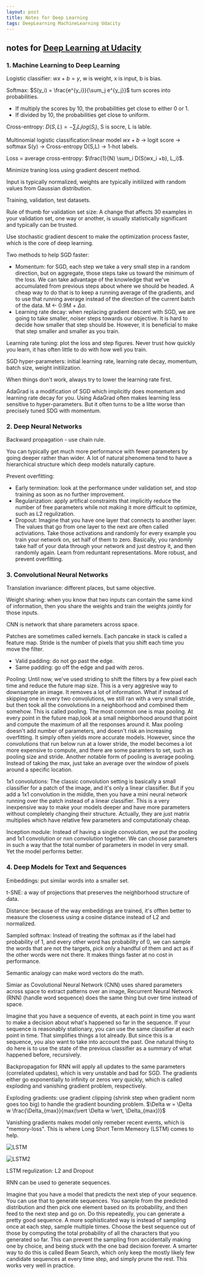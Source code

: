 ```yaml
---
layout: post
title: Notes for Deep Learning
tags: DeepLearning MachineLearning Udacity
---
```



## notes for [Deep Learning at Udacity](https://www.udacity.com/course/deep-learning--ud730)

### 1. Machine Learning to Deep Learning

Logistic classifier: $wx + b = y$, w is weight, x is input, b is bias.

Softmax: $S(y_i) = \frac{e^{y_i}}{\sum_j e^{y_j}}$ turn scores into probabilities.

* If multiply the scores by 10, the probabilities get close to either 0 or 1.
* If divided by 10, the probabilities get close to uniform.

Cross-entropy: $D(S,L) = -\sum_i L_i log(S_i)$, S is socre, L is lable.

Multinomial logistic classification:linear model $wx+b$ -> logit score -> softmax S(y) -> Cross-entropy D(S,L) -> 1-hot labels.

Loss = average cross-entropy: $\frac{1}{N} \sum_i D(S(wx_i +b), L_i)$.

Minimize traning loss using gradient descent method.

Input is typically normalized, weights are typically initilized with random values from Gaussian distribution.

Training, validation, test datasets.

Rule of thumb for validation set size: A change that affects 30 examples in your validation set, one way or another, is usually statistically significant and typically can be trusted.

Use stochastic gradient descent to make the optimization process faster, which is the core of deep learning.

Two methods to help SGD faster:

* Momentum: for SGD, each step we take a very small step in a random direction, but on aggregate, those steps take us toward the minimum of the loss. We can take advantage of the knowledge that we've accumulated from previous steps about where we should be headed. A cheap way to do that is to keep a running average of the gradients, and to use that running average instead of the direction of the current batch of the data. M <- 0.9M + $\Delta \alpha$.
* Learning rate decay: when replacing gradient descent with SGD, we are going to take smaller, noiser steps towards our objective. It is hard to decide how smaller that step should be. However, it is beneficial to make that step smaller and smaller as you train.

Learning rate tuning: plot the loss and step figures. Never trust how quickly you learn, it has often little to do with how well you train.

SGD hyper-parameters: initial learning rate, learning rate decay, momentum, batch size, weight initilization.

When things don't work, always try to lower the learning rate first.

AdaGrad is a modification of SGD which implicitly does momentum and learning rate decay for you. Using AdaGrad often makes learning less sensitive to hyper-parameters. But it often turns to be a litte worse than precisely tuned SDG with momentum.

### 2. Deep Neural Networks

Backward propagation - use chain rule.

You can typically get much more performance with fewer parameters by going deeper rather than wider. A lot of natural phenomena tend to have a hierarchical structure which deep models naturally capture.

Prevent overfitting:

* Early termination: look at the performance under validation set, and stop training as soon as no further improvement.
* Regularization: apply artifical constraints that implicitly reduce the number of free parameters while not making it more difficult to optimize, such as L2 regulization.
* Dropout: Imagine that you have one layer that connects to another layer. The values that go from one layer to the next are often called activiations. Take those activations and randomly for every example you train your network on, set half of them to zero. Basically, you randomly take half of your data through your network and just destroy it, and then randomly again. Learn from reduntant representations. More robust, and prevent overfitting.

### 3. Convolutional Neural Networks

Translation invariance: different places, but same objective.

Weight sharing: when you know that two inputs can contain the same kind of information, then you share the weights and train the weights jointly for those inputs.

CNN is network that share parameters across space.

Patches are sometimes called kernels. Each pancake in stack is called a feature map. Stride is the number of pixels that you shift each time you move the filter.

* Valid padding: do not go past the edge.
* Same padding: go off the edge and pad with zeros.

Pooling: Until now, we've used striding to shift the filters by a few pixel each time and reduce the future map size. This is a very aggresive way to downsample an image. It removes a lot of information. What if instead of skipping one in every two convolutions, we still ran with a very small stride, but then took all the convolutions in a neighborhood and combined them somehow. This is called pooling. The most common one is max pooling. At every point in the future map,look at a small neighborhood around that point and compute the maximum of all the responses around it. Max pooling doesn't add number of parameters, and doesn't risk an increasing overfitting. It simply often yields more accurate models. However, since the convolutions that run below run at a lower stride, the model becomes a lot more expensive to compute, and there are some paramters to set, such as pooling size and stride. Another notable form of pooling is average pooling. Instead of taking the max, just take an average over the window of pixels around a specific location.

1x1 convolutions: The classic convolution setting is  basically a small classifier for a patch of the image, and it's only a linear classifier. But if you add a 1x1 convolution in the middle, then you have a mini neural network running over the patch instead of a linear classifier. This is a very inexpensive way to make your models deeper and have more parameters without completely changing their structure. Actually, they are just matrix multiplies which have relative few parameters and computationaly cheap.

Inception module: Instead of having a single convolution, we put the pooling and 1x1 convolution or nxn convolution together. We can choose parameters in such a way that the total number of parameters in model in very small. Yet the model performs better.

### 4. Deep Models for Text and Sequences

Embeddings: put similar words into a smaller set.

t-SNE: a way of projections that preserves the neighborhood structure of data.

Distance: because of the way embeddings are trained, it's offten better to measure the closeness using a cosine distance instead of L2 and normalized.

Sampled softmax: Instead of treating the softmax as if the label had probability of 1, and every other word has probability of 0, we can sample the words that are not the targets, pick only a handful of them and act as if the other words were not there. It makes things faster at no cost in performance.

Semantic analogy can make word vectors do the math.

Simiar as Covolutional Neural Network (CNN) uses shared parameters across space to extract patterns over an image, Recurrent Neural Network (RNN) (handle word sequence) does the same thing but over time instead of space.

Imagine that you have a sequence of events, at each point in time you want to make a decision about what's happened so far in the sequence. If your sequence is reasonably stationary, you can use the same classifier
at each point in time. That simplifies things a lot already. But since this is a sequence, you also want to take into account the past. One natural thing to do here is to use the state of the previous classifier as a summary of what happened before, recursively.

Backpropagation for RNN will apply all updates to the same parameters (correlated updates), which is very unstable and bad for SGD. The gradients either go exponentially to infinity or zeros very quickly, which is called exploding and vanishing gradient problem, respectively.

Exploding gradients: use gradient clipping (shrink step when gradient norm goes too big) to handle the gradient bounding problem. $\Delta w = \Delta w \frac{\Delta_{max}}{max(\vert \Delta w \vert, \Delta_{max})}$

Vanishing gradients makes model only remeber recent events, which is "memory-loss". This is where Long Short Term Memeory (LSTM) comes to help.

![LSTM](https://c2.staticflickr.com/2/1668/26262894915_8de10a0362_z.jpg)

![LSTM2](https://c2.staticflickr.com/2/1486/25990143400_0774e4c4f2_c.jpg)

LSTM regulization: L2 and Dropout

RNN can be used to generate sequences.

Imagine that you have a model that predicts the next step of your sequence. You can use that to generate sequences. You sample from the predicted distribution and then pick one element based on its probability, and then feed to the next step and go on. Do this repeatedly, you can generate a pretty good sequence. A more sophisticated way is instead of sampling once at each step, sample multiple times. Choose the best sequence out of those by computing the total probability of all the characters that you generated so far. This can prevent the sampling from accidentally making one by choice, and being stuck with the one bad decision forever. A smarter way to do this is called Beam Search, which only keep the mostly likely few candidate sequences at every time step, and simply prune the rest. This works very well in practice.





















